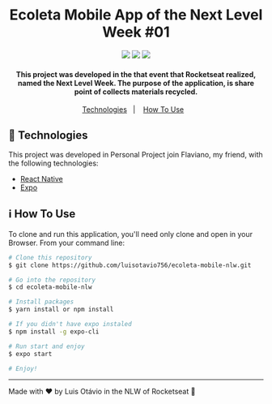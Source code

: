 

<h1 align="center">
   Ecoleta Mobile App of the Next Level Week #01
</h1>
<div align="center">
	<img src="https://res.cloudinary.com/luisotavio756/image/upload/v1591293979/Screenshot_20200604-150116_rc75fs.png" />
	<img src="https://res.cloudinary.com/luisotavio756/image/upload/v1591293979/Screenshot_20200604-150129_if1obv.png" />
	<img src="https://res.cloudinary.com/luisotavio756/image/upload/v1591293979/Screenshot_20200604-150140_xdmcmj.png" />
</div>


<h4 align="center">
  This project was developed in the that event that Rocketseat realized, named the Next Level Week. The purpose of the application, is share point of collects materials recycled.
</h4>
<p align="center">
  <a href="#rocket-technologies">Technologies</a>&nbsp;&nbsp;&nbsp;|&nbsp;&nbsp;&nbsp;
  <a href="#information_source-how-to-use">How To Use</a>&nbsp;&nbsp;&nbsp;
</p>


## :rocket: Technologies

This project was developed in Personal Project join Flaviano, my friend, with the following technologies:

-  [React Native](https://reactnative.dev)
-  [Expo](https://expo.io)

## :information_source: How To Use

To clone and run this application, you'll need only clone and open in your Browser. From your command line:

```bash
# Clone this repository
$ git clone https://github.com/luisotavio756/ecoleta-mobile-nlw.git

# Go into the repository
$ cd ecoleta-mobile-nlw

# Install packages
$ yarn install or npm install

# If you didn't have expo instaled
$ npm install -g expo-cli

# Run start and enjoy
$ expo start

# Enjoy!
```
---

Made with ♥ by Luis Otávio in the NLW of Rocketseat :wave:

